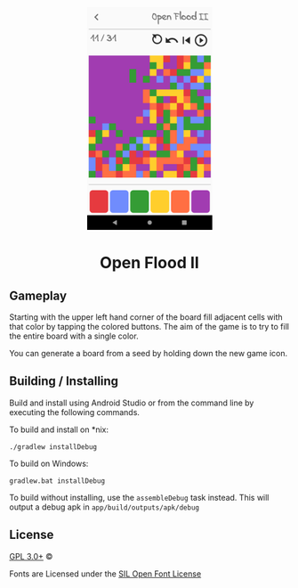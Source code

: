 <p align="center">
  <img src="branding/Screenshot_Open_Flood_2.png" height="400">
</p>

<h1 align="center">Open Flood II</h1>

## Gameplay

Starting with the upper left hand corner of the board fill adjacent 
cells with that color by tapping the colored buttons. The aim of the game
is to try to fill the entire board with a single color.

You can generate a board from a seed by holding down the new game icon.

## Building / Installing

Build and install using Android Studio or from the command line by executing the
following commands.

To build and install on \*nix:

```
./gradlew installDebug
```

To build on Windows:

```
gradlew.bat installDebug
```

To build without installing, use the `assembleDebug` task instead. This will
output a debug apk in `app/build/outputs/apk/debug`

## License

[GPL 3.0+](https://github.com/GunshipPenguin/open_flood/blob/master/LICENSE.md)
© 

Fonts are Licensed under the [SIL Open Font License](https://github.com/ThePreviousOne/open_flood/blob/master/OFL.txt)

